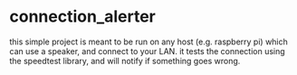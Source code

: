 # connection_alerter
this simple project is meant to be run on any host (e.g. raspberry pi) which can use a speaker, and connect to your LAN.
it tests the connection using the speedtest library, and will notify if something goes wrong.
